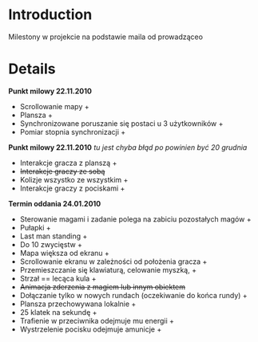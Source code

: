 # Introduction #

Milestony w projekcie na podstawie maila od prowadząceo


# Details #


**Punkt milowy 22.11.2010**

  * Scrollowanie mapy  +
  * Plansza +
  * Synchronizowane poruszanie się postaci u 3 użytkowników +
  * Pomiar stopnia synchronizacji +


**Punkt milowy 22.11.2010** _tu jest chyba błąd po powinien być 20 grudnia_


  * Interakcje gracza z planszą +
  * ~~Interakcje graczy ze sobą~~
  * Kolizje wszystko ze wszystkim +
  * Interakcje graczy z pociskami +


**Termin oddania 24.01.2010**

  * Sterowanie magami i zadanie polega na zabiciu pozostałych magów +
  * Pułapki +
  * Last man standing +
  * Do 10 zwycięstw +
  * Mapa większa od ekranu +
  * Scrollowanie ekranu w zależności od położenia gracza +
  * Przemieszczanie się klawiaturą, celowanie myszką, +
  * Strzał == lecąca kula +
  * ~~Animacja zderzenia z magiem lub innym obiektem~~
  * Dołączanie tylko w nowych rundach (oczekiwanie do końca rundy) +
  * Plansza przechowywana lokalnie +
  * 25 klatek na sekundę +
  * Trafienie w przeciwnika odejmuje mu energii +
  * Wystrzelenie pocisku odejmuje amunicje +